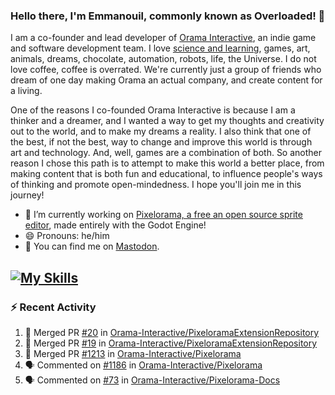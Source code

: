 ### Hello there, I'm Emmanouil, commonly known as Overloaded! 👋
I am a co-founder and lead developer of [Orama Interactive](https://www.oramainteractive.com/), an indie game and software development team. I love [science and learning](https://github.com/OverloadedOrama/KnowledgeBase), games, art, animals, dreams, chocolate, automation, robots, life, the Universe. I do not love coffee, coffee is overrated. We're currently just a group of friends who dream of one day making Orama an actual company, and create content for a living.

One of the reasons I co-founded Orama Interactive is because I am a thinker and a dreamer, and I wanted a way to get my thoughts and creativity out to the world, and to make my dreams a reality. I also think that one of the best, if not the best, way to change and improve this world is through art and technology. And, well, games are a combination of both. So another reason I chose this path is to attempt to make this world a better place, from making content that is both fun and educational, to influence people's ways of thinking and promote open-mindedness. I hope you'll join me in this journey!

- 🔭 I’m currently working on [Pixelorama, a free an open source sprite editor](https://github.com/Orama-Interactive/Pixelorama), made entirely with the Godot Engine!
- 😄 Pronouns: he/him
- 🐘 You can find me on <a rel="me" href="https://mastodon.social/@Overloaded">Mastodon</a>.

[![My Skills](https://skillicons.dev/icons?i=godot,py,cpp,cs,git,linux,html)](https://skillicons.dev)
---

### :zap: Recent Activity

<!--START_SECTION:activity-->
1. 🎉 Merged PR [#20](https://github.com/Orama-Interactive/PixeloramaExtensionRepository/pull/20) in [Orama-Interactive/PixeloramaExtensionRepository](https://github.com/Orama-Interactive/PixeloramaExtensionRepository)
2. 🎉 Merged PR [#19](https://github.com/Orama-Interactive/PixeloramaExtensionRepository/pull/19) in [Orama-Interactive/PixeloramaExtensionRepository](https://github.com/Orama-Interactive/PixeloramaExtensionRepository)
3. 🎉 Merged PR [#1213](https://github.com/Orama-Interactive/Pixelorama/pull/1213) in [Orama-Interactive/Pixelorama](https://github.com/Orama-Interactive/Pixelorama)
4. 🗣 Commented on [#1186](https://github.com/Orama-Interactive/Pixelorama/issues/1186#issuecomment-2786213618) in [Orama-Interactive/Pixelorama](https://github.com/Orama-Interactive/Pixelorama)
5. 🗣 Commented on [#73](https://github.com/Orama-Interactive/Pixelorama-Docs/issues/73#issuecomment-2784934576) in [Orama-Interactive/Pixelorama-Docs](https://github.com/Orama-Interactive/Pixelorama-Docs)
<!--END_SECTION:activity-->

<!--
**OverloadedOrama/OverloadedOrama** is a ✨ _special_ ✨ repository because its `README.md` (this file) appears on your GitHub profile.

Here are some ideas to get you started:

- 👯 I’m looking to collaborate on ...
- 🤔 I’m looking for help with ...
- 💬 Ask me about ...
- 📫 How to reach me: ...
- ⚡ Fun fact: ...
-->
